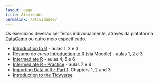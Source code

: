 ```yaml
---
layout: page
title: Atividades
permalink: /atividades/
---
```



Os exercícios deverão ser feitos individualmente, através da plataforma [DataCamp](https://www.datacamp.com) ou outro meio especificado. 

* [Introduction to R](https://www.datacamp.com/courses/free-introduction-to-r) - aulas 1, 2 e 3
* Resumo do curso [Introduction to R](https://www.datacamp.com/courses/free-introduction-to-r) (via Moodle) - aulas 1, 2 e 3
* [Intermediate R](https://www.datacamp.com/courses/intermediate-r) - aulas 4, 5 e 6
* [Intermediate R - Practice](https://www.datacamp.com/courses/intermediate-r-practice) - aulas 7 e 8
* [Importing Data in R - Part 1](https://www.datacamp.com/courses/importing-data-in-r-part-1): Chapters 1, 2 and 3
* [Introduction to the Tidyverse](https://www.datacamp.com/courses/introduction-to-the-tidyverse)
